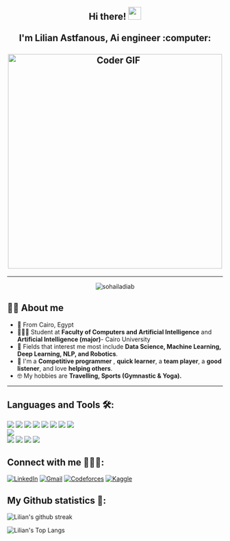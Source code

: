 <h2 align="center">
 <abc>
  <br>Hi there! <img src="https://user-images.githubusercontent.com/42378118/110234147-e3259600-7f4e-11eb-95be-0c4047144dea.gif" width="30"><br>
  <br> I'm Lilian Astfanous, Ai engineer :computer:<br>
  <br>
    <img src="https://media.giphy.com/media/SWoSkN6DxTszqIKEqv/giphy.gif" alt="Coder GIF" width="500">
 </abc>
</h2> 

<hr>

<p align="center"> <img src="https://komarev.com/ghpvc/?username=sohailadiab&label=Profile%20views&color=0e75b6&style=flat" alt="sohailadiab" /> </p>

## 💁‍♂️ About me
- 🏫 From Cairo, Egypt
- 👩🏻‍💻 Student at **Faculty of Computers and Artificial Intelligence** and **Artificial Intelligence (major)**- Cairo University
- 🚀 Fields that interest me most include **Data Science, Machine Learning, Deep Learning, NLP, and Robotics**.
- 🧠 I'm a **Competitive programmer** , **quick learner**, a **team player**, a **good listener**, and love **helping others**.
- 🤓 My hobbies are **Travelling, Sports (Gymnastic & Yoga).**

<hr>
 
## Languages and Tools 🛠:

<p>
  <img src="https://img.icons8.com/color/48/000000/html-5--v1.png"/>
  <img src="https://img.icons8.com/color/48/000000/css3.png"/>
  <img src="https://img.icons8.com/color/48/000000/javascript--v2.png"/>
  <img src="https://img.icons8.com/office/40/000000/react.png"/>
  <img src="https://img.icons8.com/color/48/000000/redux.png"/>
  <img src="https://img.icons8.com/color/48/000000/vue-js.png"/>
  <img src="https://img.icons8.com/color/48/000000/django.png"/>
  <img src="https://img.icons8.com/fluency/48/000000/node-js.png"/>
  <img src="https://img.icons8.com/color/48/000000/c-plus-plus-logo.png" style= "display:block"/>
  <img src="https://img.icons8.com/color/48/000000/c-programming.png"/>
  <img src="https://img.icons8.com/color/48/000000/python--v2.png"/>
  <img src="https://img.icons8.com/color/48/000000/java-coffee-cup-logo--v1.png"/>
  <img src="https://img.icons8.com/external-soft-fill-juicy-fish/60/000000/external-sql-coding-and-development-soft-fill-soft-fill-juicy-fish.png"/>
 </p>
 
 ## Connect with me 🙋🏻‍♀️:
 
[![LinkedIn](https://img.icons8.com/fluency/48/000000/linkedin.png)](https://www.linkedin.com/in/lilian-astfanous-21aa86208/)
[![Gmail](https://img.icons8.com/color/48/000000/gmail--v1.png)](mailto:11410120200404@stud.cu.edu.eg)
[![Codeforces](https://img.icons8.com/external-tal-revivo-color-tal-revivo/48/000000/external-codeforces-programming-competitions-and-contests-programming-community-logo-color-tal-revivo.png)](https://codeforces.com/profile/lilian_steven)
[![Kaggle](https://img.icons8.com/external-tal-revivo-filled-tal-revivo/48/000000/external-kaggle-an-online-community-of-data-scientists-and-machine-learners-owned-by-google-logo-filled-tal-revivo.png)](https://www.kaggle.com/lilianastfanous)
## My Github statistics 🚀:

![Lilian's github streak](https://github-readme-streak-stats.herokuapp.com/?user=liliansteven&theme=material-palenight&include_all_commits=true&count_private=true)

![Lilian's Top Langs](https://github-readme-stats.vercel.app/api/top-langs/?username=liliansteven&theme=material-palenight&layout=compact)

